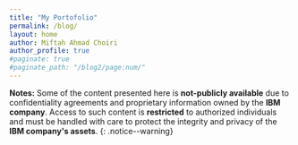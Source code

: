 ```yaml
---
title: "My Portofolio"
permalink: /blog/
layout: home
author: Miftah Ahmad Choiri
author_profile: true
#paginate: true
#paginate_path: "/blog2/page:num/"
---
```


**Notes:** Some of the content presented here is **not-publicly available** due to confidentiality agreements and proprietary information owned by the **IBM company**. Access to such content is **restricted** to authorized individuals and must be handled with care to protect the integrity and privacy of the **IBM company's assets**.
{: .notice--warning}
